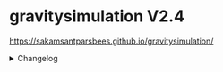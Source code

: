 # gravitysimulation V2.4
https://sakamsantparsbees.github.io/gravitysimulation/

<details>
  <summary>Changelog</summary>
  <p>

<!-- 
    V2.0.1:
    - Fixed gravitational issues
    
    V2.0.2:
    - Changed accerlation calculations
    
    V2.0.3:
    - Fixed viewport size problem on portable devices
    - Fixed end simulation button
    
    V2.0.4:
    - Fixed settings svg icon on webkit
    - Added margin between buttons in popups (eg. settings)
    
    V2.0.5:
    - Added inital velocity settings
    - New faviicon
     -->
    V2.1:
    - Generate particles with desired position and ID idea(structure) added
    - Canceled selection features
    - Simulation pause when tab is inactive
    - Fixed distance ratio problems

    V2.2:
    - Generate on click/touch feature with desired position and ID system implemented
    - Added new zoom and drag system
    - Random generation follows with zoom and drag
    - Fixed zero mass acceraltion bug

    V2.3:
    - Fixed UI system (Unable callout popup when hold touch on touch devices and more responsive)

    V2.3.1:
    - Fixed untabbable bug on touch devices

    V2.3.2
    - Dragging function in touching devices implemented

    V2.4
    - Added template system
    - Reworked Particle system
    - Added wheel zoom and pinch zoom
    - Fixed pause button shifted lower in webkit
    - Fixed on generate bug when zoomed
    - Fixed gravitational attraction miscalculated formula
  </p>
</details>